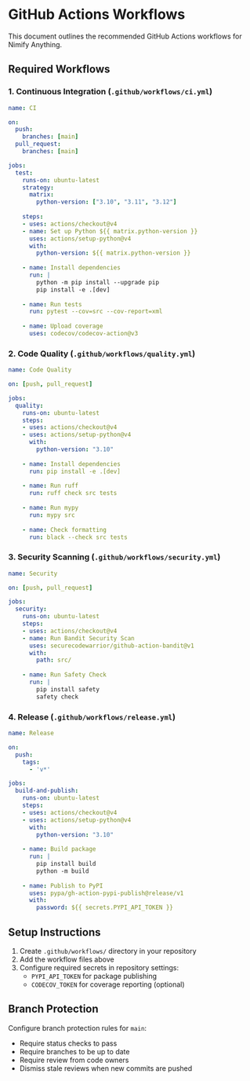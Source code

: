 # GitHub Actions Workflows

This document outlines the recommended GitHub Actions workflows for Nimify Anything.

## Required Workflows

### 1. Continuous Integration (`.github/workflows/ci.yml`)

```yaml
name: CI

on:
  push:
    branches: [main]
  pull_request:
    branches: [main]

jobs:
  test:
    runs-on: ubuntu-latest
    strategy:
      matrix:
        python-version: ["3.10", "3.11", "3.12"]
    
    steps:
    - uses: actions/checkout@v4
    - name: Set up Python ${{ matrix.python-version }}
      uses: actions/setup-python@v4
      with:
        python-version: ${{ matrix.python-version }}
    
    - name: Install dependencies
      run: |
        python -m pip install --upgrade pip
        pip install -e .[dev]
    
    - name: Run tests
      run: pytest --cov=src --cov-report=xml
    
    - name: Upload coverage
      uses: codecov/codecov-action@v3
```

### 2. Code Quality (`.github/workflows/quality.yml`)

```yaml
name: Code Quality

on: [push, pull_request]

jobs:
  quality:
    runs-on: ubuntu-latest
    steps:
    - uses: actions/checkout@v4
    - uses: actions/setup-python@v4
      with:
        python-version: "3.10"
    
    - name: Install dependencies
      run: pip install -e .[dev]
    
    - name: Run ruff
      run: ruff check src tests
    
    - name: Run mypy
      run: mypy src
    
    - name: Check formatting
      run: black --check src tests
```

### 3. Security Scanning (`.github/workflows/security.yml`)

```yaml
name: Security

on: [push, pull_request]

jobs:
  security:
    runs-on: ubuntu-latest
    steps:
    - uses: actions/checkout@v4
    - name: Run Bandit Security Scan
      uses: securecodewarrior/github-action-bandit@v1
      with:
        path: src/
    
    - name: Run Safety Check
      run: |
        pip install safety
        safety check
```

### 4. Release (`.github/workflows/release.yml`)

```yaml
name: Release

on:
  push:
    tags:
      - 'v*'

jobs:
  build-and-publish:
    runs-on: ubuntu-latest
    steps:
    - uses: actions/checkout@v4
    - uses: actions/setup-python@v4
      with:
        python-version: "3.10"
    
    - name: Build package
      run: |
        pip install build
        python -m build
    
    - name: Publish to PyPI
      uses: pypa/gh-action-pypi-publish@release/v1
      with:
        password: ${{ secrets.PYPI_API_TOKEN }}
```

## Setup Instructions

1. Create `.github/workflows/` directory in your repository
2. Add the workflow files above
3. Configure required secrets in repository settings:
   - `PYPI_API_TOKEN` for package publishing
   - `CODECOV_TOKEN` for coverage reporting (optional)

## Branch Protection

Configure branch protection rules for `main`:
- Require status checks to pass
- Require branches to be up to date
- Require review from code owners
- Dismiss stale reviews when new commits are pushed